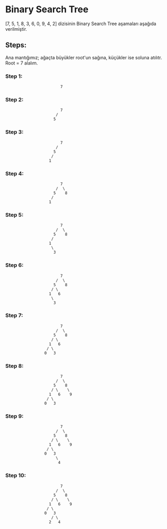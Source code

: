 # Binary Search Tree  

[7, 5, 1, 8, 3, 6, 0, 9, 4, 2] dizisinin Binary Search Tree aşamaları aşağıda verilmiştir.

## Steps:
Ana mantığımız; ağaçta büyükler root'un sağına, küçükler ise soluna atılıtr.
Root = 7 alalım.

### Step 1:
                            7

### Step 2:
                            7
                          / 
                         5 

### Step 3:
                            7
                          / 
                         5
                        /
                       1

### Step 4:
                            7
                          /  \
                         5    8
                        /
                       1
                         
### Step 5:
                            7
                          /  \
                         5    8
                        /
                       1
                        \
                         3

### Step 6:
                            7
                          /  \
                         5    8
                        / \
                       1   6
                        \
                         3

### Step 7:
                            7
                          /  \
                         5    8
                        / \
                       1   6
                      / \
                     0   3

### Step 8:
                            7
                          /  \
                         5    8
                        / \    \
                       1   6    9    
                      / \
                     0   3

### Step 9:
                            7
                          /  \
                         5    8
                        / \    \
                       1   6    9    
                      / \
                     0   3 
                          \      
                           4
                    
### Step 10:
                            7
                          /  \
                         5    8
                        / \    \
                       1   6    9    
                      / \
                     0   3 
                        / \      
                       2   4